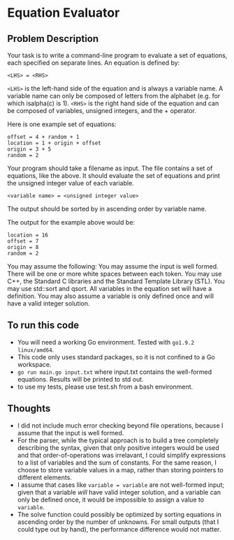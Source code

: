 # Equation Evaluator

## Problem Description
Your task is to write a command-line program to evaluate a set of equations, each specified on separate lines. An equation is defined by:

```
<LHS> = <RHS>
```

`<LHS>` is the left-hand side of the equation and is always a variable name. A variable name can only be composed of letters from the alphabet (e.g. for which isalpha(c) is 1). `<RHS>` is the right hand side of the equation and can be composed of variables, unsigned integers, and the + operator.

Here is one example set of equations:

```
offset = 4 + random + 1
location = 1 + origin + offset
origin = 3 + 5
random = 2
```

Your program should take a filename as input. The file contains a set of equations, like the above. It should evaluate the set of equations and print the unsigned integer value of each variable.

```
<variable name> = <unsigned integer value>
```

The output should be sorted by in ascending order by variable name.

The output for the example above would be:

```
location = 16
offset = 7
origin = 8
random = 2
```

You may assume the following: You may assume the input is well formed. There will be one or more white spaces between each token. You may use C++, the Standard C libraries and the Standard Template Library (STL). You may use std::sort and qsort. All variables in the equation set will have a definition. You may also assume a variable is only defined once and will have a valid integer solution.

## To run this code
 - You will need a working Go environment. Tested with `go1.9.2 linux/amd64`.
 - This code only uses standard packages, so it is not confined to a Go workspace.
 - `go run main.go input.txt` where input.txt contains the well-formed equations. Results will be printed to std out.
 - to use my tests, please use test.sh from a bash environment.

 ## Thoughts
  - I did not include much error checking beyond file operations, because I assume that the input is well formed.
  - For the parser, while the typical approach is to build a tree completely describing the syntax, given that only positive integers would be used and that order-of-operations was irrelavant, I could simplify expressions to a list of variables and the sum of constants. For the same reason, I choose to store variable values in a map, rather than storing pointers to different elements.
  - I assume that cases like `variable = variable` are not well-formed input; given that a variable *will* have valid integer solution, and a variable can only be defined once, it would be impossible to assign a value to `variable`.
  - The solve function could possibly be optimized by sorting equations in ascending order by the number of unknowns. For small outputs (that I could type out by hand), the performance difference would not matter.